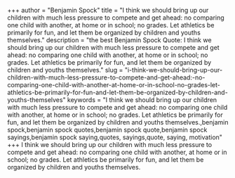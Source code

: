+++
author = "Benjamin Spock"
title = "I think we should bring up our children with much less pressure to compete and get ahead: no comparing one child with another, at home or in school; no grades. Let athletics be primarily for fun, and let them be organized by children and youths themselves."
description = "the best Benjamin Spock Quote: I think we should bring up our children with much less pressure to compete and get ahead: no comparing one child with another, at home or in school; no grades. Let athletics be primarily for fun, and let them be organized by children and youths themselves."
slug = "i-think-we-should-bring-up-our-children-with-much-less-pressure-to-compete-and-get-ahead:-no-comparing-one-child-with-another-at-home-or-in-school-no-grades-let-athletics-be-primarily-for-fun-and-let-them-be-organized-by-children-and-youths-themselves"
keywords = "I think we should bring up our children with much less pressure to compete and get ahead: no comparing one child with another, at home or in school; no grades. Let athletics be primarily for fun, and let them be organized by children and youths themselves.,benjamin spock,benjamin spock quotes,benjamin spock quote,benjamin spock sayings,benjamin spock saying,quotes, sayings,quote, saying, motivation"
+++
I think we should bring up our children with much less pressure to compete and get ahead: no comparing one child with another, at home or in school; no grades. Let athletics be primarily for fun, and let them be organized by children and youths themselves.
